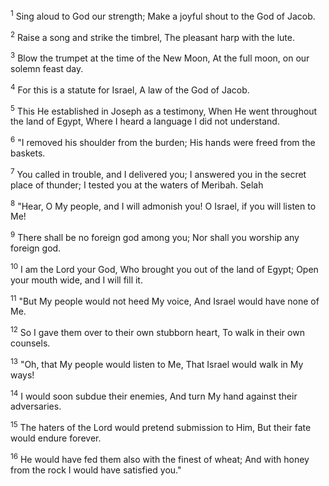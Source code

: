 <sup>1</sup> 
Sing aloud to God our strength; Make a joyful shout to the God of Jacob. 

<sup>2</sup> 
Raise a song and strike the timbrel, The pleasant harp with the lute. 

<sup>3</sup> 
Blow the trumpet at the time of the New Moon, At the full moon, on our solemn feast day. 

<sup>4</sup> 
For this is a statute for Israel, A law of the God of Jacob. 

<sup>5</sup> 
This He established in Joseph as a testimony, When He went throughout the land of Egypt, Where I heard a language I did not understand. 

<sup>6</sup> 
"I removed his shoulder from the burden; His hands were freed from the baskets. 

<sup>7</sup> 
You called in trouble, and I delivered you; I answered you in the secret place of thunder; I tested you at the waters of Meribah. Selah 

<sup>8</sup> 
"Hear, O My people, and I will admonish you! O Israel, if you will listen to Me! 

<sup>9</sup> 
There shall be no foreign god among you; Nor shall you worship any foreign god. 

<sup>10</sup> 
I am the Lord your God, Who brought you out of the land of Egypt; Open your mouth wide, and I will fill it. 

<sup>11</sup> 
"But My people would not heed My voice, And Israel would have none of Me. 

<sup>12</sup> 
So I gave them over to their own stubborn heart, To walk in their own counsels. 

<sup>13</sup> 
"Oh, that My people would listen to Me, That Israel would walk in My ways! 

<sup>14</sup> 
I would soon subdue their enemies, And turn My hand against their adversaries. 

<sup>15</sup> 
The haters of the Lord would pretend submission to Him, But their fate would endure forever. 

<sup>16</sup> 
He would have fed them also with the finest of wheat; And with honey from the rock I would have satisfied you."